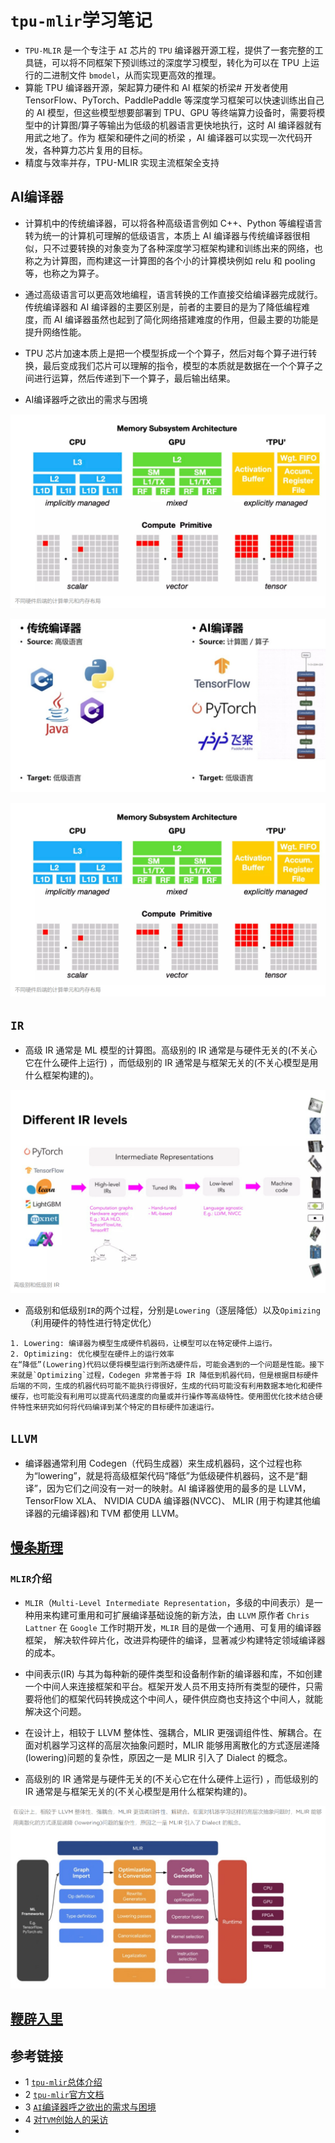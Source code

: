 # `tpu-mlir`学习笔记
* `TPU-MLIR` 是一个专注于 `AI` 芯片的 `TPU` 编译器开源工程，提供了一套完整的工具链，可以将不同框架下预训练过的深度学习模型，转化为可以在 TPU 上运行的二进制文件 `bmodel`，从而实现更高效的推理。
* 算能 TPU 编译器开源，架起算力硬件和 AI 框架的桥梁#
开发者使用 TensorFlow、PyTorch、PaddlePaddle 等深度学习框架可以快速训练出自己的 AI 模型，但这些模型想要部署到 TPU、GPU 等终端算力设备时，需要将模型中的计算图/算子等输出为低级的机器语言更快地执行，这时 AI 编译器就有用武之地了。作为 框架和硬件之间的桥梁 ，AI 编译器可以实现一次代码开发，各种算力芯片复用的目标。
* 精度与效率并存，TPU-MLIR 实现主流框架全支持

## AI编译器
* 计算机中的传统编译器，可以将各种高级语言例如 C++、Python 等编程语言转为统一的计算机可理解的低级语言，本质上 AI 编译器与传统编译器很相似，只不过要转换的对象变为了各种深度学习框架构建和训练出来的网络，也称之为计算图，而构建这一计算图的各个小的计算模块例如 relu 和 pooling 等，也称之为算子。
* 通过高级语言可以更高效地编程，语言转换的工作直接交给编译器完成就行。传统编译器和 AI 编译器的主要区别是，前者的主要目的是为了降低编程难度，而 AI 编译器虽然也起到了简化网络搭建难度的作用，但最主要的功能是提升网络性能。
* TPU 芯片加速本质上是把一个模型拆成一个个算子，然后对每个算子进行转换，最后变成我们芯片可以理解的指令，模型的本质就是数据在一个个算子之间进行运算，然后传递到下一个算子，最后输出结果。

* AI编译器呼之欲出的需求与困境

![](summary/data/difference_memory_layout_with_hardwares.png)

![](summary/data/AI-compiler.png)

![](summary/data/difference_memory_layout_with_hardwares.png)

## `IR`
* 高级 IR 通常是 ML 模型的计算图。高级别的 IR 通常是与硬件无关的(不关心它在什么硬件上运行) ，而低级别的 IR 通常是与框架无关的(不关心模型是用什么框架构建的)。

![](summary/data/different_IR_levels.png)

* 高级别和低级别`IR`的两个过程，分别是`Lowering`（逐层降低）以及`Opimizing`（利用硬件的特性进行特定优化）
```text
1. Lowering: 编译器为模型生成硬件机器码，让模型可以在特定硬件上运行。
2. Optimizing: 优化模型在硬件上的运行效率
在“降低”(Lowering)代码以便将模型运行到所选硬件后，可能会遇到的一个问题是性能。接下来就是`Optimizing`过程，Codegen 非常善于将 IR 降低到机器代码，但是根据目标硬件后端的不同，生成的机器代码可能不能执行得很好，生成的代码可能没有利用数据本地化和硬件缓存，也可能没有利用可以提高代码速度的向量或并行操作等高级特性。使用图优化技术结合硬件特性来研究如何将代码编译到某个特定的目标硬件加速运行。
```

## `LLVM`
* 编译器通常利用 Codegen（代码生成器）来生成机器码，这个过程也称为“lowering”，就是将高级框架代码“降低”为低级硬件机器码，这不是“翻译”，因为它们之间没有一对一的映射。AI 编译器使用的最多的是 LLVM，TensorFlow XLA、 NVIDIA CUDA 编译器(NVCC)、 MLIR (用于构建其他编译器的元编译器)和 TVM 都使用 LLVM。


## [慢条斯理](summary/README.md)

### `MLIR`介绍
* `MLIR`（`Multi-Level Intermediate Representation`，多级的中间表示）是一种用来构建可重用和可扩展编译基础设施的新方法，由 `LLVM` 原作者 `Chris Lattner` 在 `Google` 工作时期开发，`MLIR` 目的是做一个通用、可复用的编译器框架， 解决软件碎片化，改进异构硬件的编译，显著减少构建特定领域编译器的成本。

* 中间表示(IR)
与其为每种新的硬件类型和设备制作新的编译器和库，不如创建一个中间人来连接框架和平台。框架开发人员不用支持所有类型的硬件，只需要将他们的框架代码转换成这个中间人，硬件供应商也支持这个中间人，就能解决这个问题。

* 在设计上，相较于 LLVM 整体性、强耦合，MLIR 更强调组件性、解耦合。在面对机器学习这样的高层次抽象问题时，MLIR 能够用离散化的方式逐层递降 (lowering)问题的复杂性，原因之一是 MLIR 引入了 Dialect 的概念。

* 高级别的 IR 通常是与硬件无关的(不关心它在什么硬件上运行) ，而低级别的 IR 通常是与框架无关的(不关心模型是用什么框架构建的)。

![](summary/data/mlir-lowering.png)

## [鞭辟入里](summary/README.md)



## 参考链接
* 1 [`tpu-mlir`总体介绍](https://tpumlir.org/zh-cn/2022/08/26/tpu-mlir-zheng-shi-kai-yuan-gen-suan-neng-yi-qi-da-zao-xia-yi-dai-ai-bian-yi-qi.html)
* 2 [`tpu-mlir`官方文档](https://tpumlir.org/)
* 3 [`AI`编译器呼之欲出的需求与困境](https://tpumlir.org/zh-cn/2022/10/31/ai-bian-yi-qi-wei-he-chong-yao-mlir-you-na-xie-you-shi-yi.html)
* 4 [对`TVM`创始人的采访](https://mp.weixin.qq.com/s/5OL6oPZJ0T6EcDL7e1XaPA)
* 
